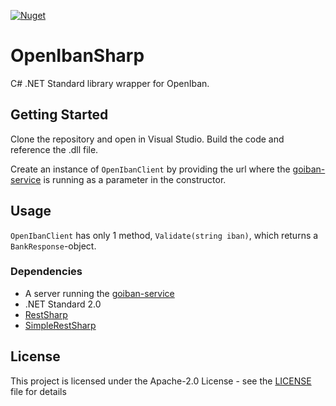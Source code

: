 [![Nuget](https://img.shields.io/nuget/v/OpenIbanSharp)](https://www.nuget.org/packages/OpenIbanSharp/)

# OpenIbanSharp

C# .NET Standard library wrapper for OpenIban.

## Getting Started

Clone the repository and open in Visual Studio. Build the code and reference the .dll file.

Create an instance of `OpenIbanClient` by providing the url where the [goiban-service](https://github.com/fourcube/goiban-service) is running as a parameter in the constructor.

## Usage


`OpenIbanClient` has only 1 method, `Validate(string iban)`, which returns a `BankResponse`-object.

### Dependencies

* A server running the [goiban-service](https://github.com/fourcube/goiban-service)
* .NET Standard 2.0
* [RestSharp](https://github.com/restsharp/RestSharp)
* [SimpleRestSharp](https://github.com/MichelMichels/SimpleRestSharp)

## License

This project is licensed under the Apache-2.0 License - see the [LICENSE](LICENSE) file for details